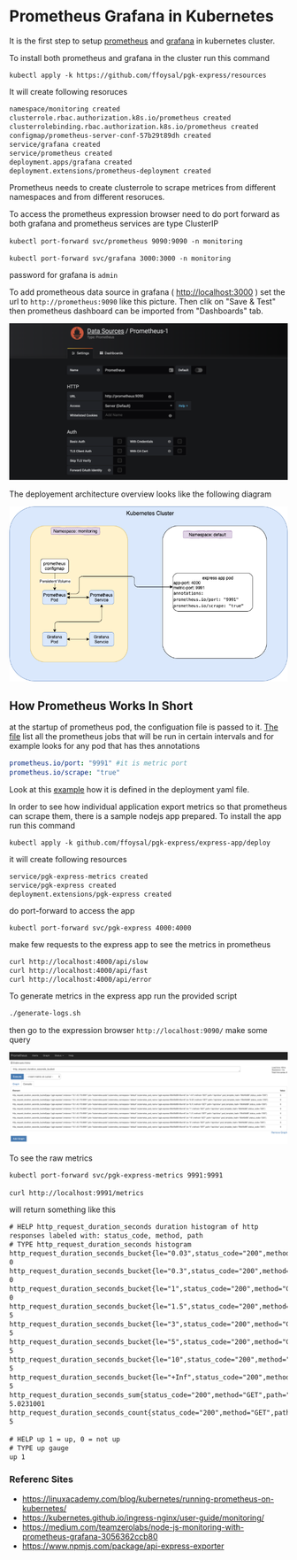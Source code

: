 # Prometheus Grafana in Kubernetes

It is the first step to setup [prometheus](https://prometheus.io/) and [grafana](https://grafana.com/) in kubernetes cluster.

To install both prometheus and grafana in the cluster run this command

```console
kubectl apply -k https://github.com/ffoysal/pgk-express/resources
```

It will create following resoruces

```console
namespace/monitoring created
clusterrole.rbac.authorization.k8s.io/prometheus created
clusterrolebinding.rbac.authorization.k8s.io/prometheus created
configmap/prometheus-server-conf-57b29t89dh created
service/grafana created
service/prometheus created
deployment.apps/grafana created
deployment.extensions/prometheus-deployment created
```

Prometheus needs to create clusterrole to scrape metrices from different namespaces and from different resoruces.

To access the prometheus expression browser need to do port forward as both grafana and prometheus services are type ClusterIP

`kubectl port-forward svc/prometheus 9090:9090 -n monitoring`

`kubectl port-forward svc/grafana 3000:3000 -n monitoring`

password for grafana is `admin`

To add prometheous data source in grafana ( [http://localhost:3000](http://localhost:3000) ) set the url to `http://prometheus:9090` like this picture. Then clik on "Save & Test" then prometheus dashboard can be imported from "Dashboards" tab.

![alt text](add-data-source.png)

The deployement architecture overview looks like the following diagram

![alt text](pgk-express.png)

## How Prometheus Works In Short

at the startup of prometheus pod, the configuation file is passed to it. [The file](./resources/prometheus/prometheus.yaml) list all the prometheus jobs that will be run in certain intervals and for example looks for any pod that has thes annotations

```yaml
prometheus.io/port: "9991" #it is metric port
prometheus.io/scrape: "true"
```

Look at this [example](express-app/deploy/deployment.yaml) how it is defined in the deployment yaml file.

In order to see how individual application export metrics so that prometheus can scrape them, there is a sample nodejs app prepared. To install the app run this command

```console
kubectl apply -k github.com/ffoysal/pgk-express/express-app/deploy
```

it will create following resources

```console
service/pgk-express-metrics created
service/pgk-express created
deployment.extensions/pgk-express created
```

do port-forward to access the app

```console
kubectl port-forward svc/pgk-express 4000:4000
```

make few requests to the express app to see the metrics in prometheus 

```console
curl http://localhost:4000/api/slow
curl http://localhost:4000/api/fast
curl http://localhost:4000/api/error
```

To generate metrics in the express app run the provided script

```sh
./generate-logs.sh
```

then go to the expression browser `http://localhost:9090/` make some query

![alt text](metric-example.png)

To see the raw metrics

```console
kubectl port-forward svc/pgk-express-metrics 9991:9991

curl http://localhost:9991/metrics
```

will return something like this

```console
# HELP http_request_duration_seconds duration histogram of http responses labeled with: status_code, method, path
# TYPE http_request_duration_seconds histogram
http_request_duration_seconds_bucket{le="0.03",status_code="200",method="GET",path="/api/slow"} 0
http_request_duration_seconds_bucket{le="0.3",status_code="200",method="GET",path="/api/slow"} 0
http_request_duration_seconds_bucket{le="1",status_code="200",method="GET",path="/api/slow"} 0
http_request_duration_seconds_bucket{le="1.5",status_code="200",method="GET",path="/api/slow"} 5
http_request_duration_seconds_bucket{le="3",status_code="200",method="GET",path="/api/slow"} 5
http_request_duration_seconds_bucket{le="5",status_code="200",method="GET",path="/api/slow"} 5
http_request_duration_seconds_bucket{le="10",status_code="200",method="GET",path="/api/slow"} 5
http_request_duration_seconds_bucket{le="+Inf",status_code="200",method="GET",path="/api/slow"} 5
http_request_duration_seconds_sum{status_code="200",method="GET",path="/api/slow"} 5.0231001
http_request_duration_seconds_count{status_code="200",method="GET",path="/api/slow"} 5

# HELP up 1 = up, 0 = not up
# TYPE up gauge
up 1
```


### Referenc Sites

- https://linuxacademy.com/blog/kubernetes/running-prometheus-on-kubernetes/
- https://kubernetes.github.io/ingress-nginx/user-guide/monitoring/
- https://medium.com/teamzerolabs/node-js-monitoring-with-prometheus-grafana-3056362ccb80
- https://www.npmjs.com/package/api-express-exporter